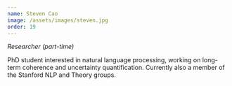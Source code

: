 ```yaml
---
name: Steven Cao
image: /assets/images/steven.jpg
order: 19
---
```

*Researcher (part-time)*

PhD student interested in natural language processing, working on long-term coherence and uncertainty quantification. Currently also a member of the Stanford NLP and Theory groups.

